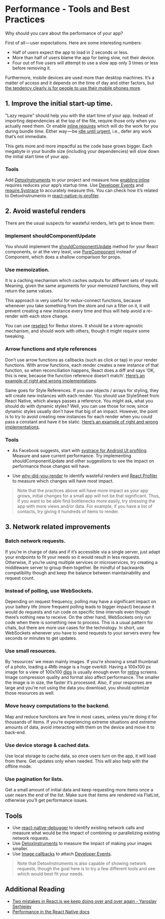 # Performance - Tools and Best Practices

Why should you care about the performance of your app?

First of all — user expectations. Here are some interesting numbers:

* Half of users expect the app to load in 2 seconds or less.
* More than half of users blame the app for being slow, not their device.
* Four out of five users will attempt to use a slow app only 3 times or less before removing it.

Furthermore, mobile devices are used more than desktop machines. It’s a matter of access and it depends on the time of day and other factors, but [the tendency clearly is for people to use their mobile phones more](https://techjury.net/stats-about/mobile-vs-desktop-usage/).

## 1. Improve the initial start-up time.
"Lazy require" should help you with the start time of your app. Instead of importing dependencies at the top of the file, require those only when you actually need them.
Or enable [inline requires](https://facebook.github.io/react-native/docs/performance#adding-a-packager-config-file) which will do the work for you during bundle time. Either way — be [idle until urgent](https://philipwalton.com/articles/idle-until-urgent/), i.e., defer any work that’s not immediate.

This gets more and more impactful as the code base grows bigger. Each megabyte in your bundle size (including your dependencies) will slow down the initial start time of your app.

### Tools

Add [DetoxInstruments](https://github.com/wix/DetoxInstruments) to your project and measure how [enabling inline](https://facebook.github.io/react-native/docs/performance#adding-a-packager-config-file) requires reduces your app’s startup time.
Use [Developer Events](https://github.com/wix/DetoxInstruments/blob/master/Documentation/DeveloperAPIReferenceEventsJS.md)
and [require.Systrace](https://facebook.github.io/react-native/docs/performance#investigating-the-loaded-modules) to accurately measure this. You can check how it’s related to DetoxInstruments in [react-native-js-profiler](https://github.com/wix-incubator/react-native-js-profiler/blob/master/src/JSPerfProfiler.js#L77-L99).

## 2. Avoid wasteful renders

There are the usual suspects for wasteful renders, let’s get to know them:

### Implement shouldComponentUpdate

You should implement the [shouldComponentUpdate](https://reactjs.org/docs/react-component.html#shouldcomponentupdate) method for your React components,
or at the very least, use [PureComponent](https://reactjs.org/docs/react-api.html#reactpurecomponent) instead of Component, which does a shallow comparison for props.

### Use memoization.

It is a caching mechanism which caches outputs for different sets of inputs. Meaning, given the same arguments for your memoized functions, they will return the same values.

This approach is very useful for redux-connect functions, because whenever you take something from the store and run a filter on it, it will prevent creating a new instance every time and thus will help avoid a re-render with each store change.

You can use [reselect](https://github.com/reduxjs/reselect) for Redux stores.
It should be a store-agnostic mechanism, and should work with others, though it might require some tweaking.


### Arrow functions and style references

Don’t use arrow functions as callbacks (such as click or tap) in your render functions.
With arrow functions, each render creates a new instance of that function,
so when reconciliation happens, React does a diff and says ‘OK, this is new,
because the function reference doesn’t match’. [Here’s an example of right and wrong implementations](https://gist.github.com/mbardauskas/da5a7b2d8d296645102ba974fd4c368f).

Same goes for Style References. If you use objects / arrays for styling, they will create new instances with each render. You should use StyleSheet from React Native, which always passes a reference. You might ask, what you should do with dynamic styles? Well, you can use those for now, since dynamic styles usually don't have that big of an impact. However, the point is to try to avoid creating new instances for each render when you could pass a constant and have it be static.
[Here’s an example of right and wrong implementations](https://gist.github.com/mbardauskas/54637d8f91f68aa42fc551481ad69f2b).

### Tools

* As Facebook suggests, start with [systrace for Android UI profiling](https://facebook.github.io/react-native/docs/performance#profiling-android-ui-performance-with-systrace). Measure and save current performance. Try implementing shouldComponentUpdate and other suggestions to see the impact on performance those changes will have.

* Use [why-did-you-render](https://github.com/welldone-software/why-did-you-render) to identify wasteful renders and [React Profiler](https://reactjs.org/blog/2018/09/10/introducing-the-react-profiler.html) to measure which changes will have most impact.

> Note that the practices above will have more impact as your app grows, initial changes for a small app will not be that significant. Thus, if you want to be able find bottlenecks more easily, try stressing the app with more views and/or data. For example, if you have a list of contacts, try giving it hundreds of items to render.

## 3. Network related improvements

### Batch network requests.

If you’re in charge of data and if it’s accessible via a single server, just adapt your endpoints to fit your needs so it would result in less requests. Otherwise, if you’re using multiple services or microservices, try creating a middleware server to group them together. Be mindful of backwards compatibility though and keep the balance between maintainability and request count.

### Instead of polling, use WebSockets.

Depending on request frequency, polling may have a significant impact on your battery life
(more frequent polling leads to bigger impact) because it would do requests and run code on specific time intervals even though there’s nothing new to receive. On the other hand, WebSockets only run code when there is something new to process. This is a usual pattern for chats, but there are more use cases for the technology. In short, use WebSockets whenever you have to send requests to your servers every few seconds or minutes to get updates.

### Use small resources.

By ‘resources’ we mean mainly images. If you’re showing a small thumbnail of a photo,
loading a 4Mb image is a huge overkill.
Having a 100x100 px image for a view of 100x100 [dips](https://en.wikipedia.org/wiki/Device-independent_pixel) is usually enough even for [retina](https://en.wikipedia.org/wiki/Retina_display) screens. Image compression quality and format also affect performance. The smaller the image is in size, the faster it’s processed. Also, if your responses are large and you’re not using the data you download, you should optimize those resources as well.

### Move heavy computations to the backend.

Map and reduce functions are fine in most cases, unless you’re doing it for thousands of items. If you’re experiencing extreme situations and extreme amounts of data, avoid interacting with them on the device and move it to back-end.

### Use device storage & cached data.

Use local storage to cache data, so once users turn on the app, it will load from there. Get updates only when needed. This will also help with the offline mode.

### Use pagination for lists.

Get a small amount of initial data and keep requesting more items once a user nears the end of the list. Make sure that items are rendered via FlatList, otherwise you’ll get performance issues.

## Tools

* Use [react-native-debugger](https://github.com/jhen0409/react-native-debugger) to identify existing network calls and measure what would be the impact of combining or parallelizing existing network requests.
* Use [DetoxInstruments](https://github.com/wix/DetoxInstruments) to measure the impact of making your images smaller.
* Use [Image callbacks](https://facebook.github.io/react-native/docs/image#onloadend) to attach [Developer Events](https://github.com/wix/DetoxInstruments/blob/master/Documentation/DeveloperAPIReferenceEventsJS.md).

> Note that DetoxInstruments is also capable of showing network requests, though the goal here is to try a few different tools and see which would best fit your needs.

## Additional Reading

* [Two mistakes in React.js we keep doing over and over again - Yaroslav Serhieiev](https://medium.com/wix-engineering/two-mistakes-in-react-js-we-keep-doing-over-and-over-again-b1aea20fb3f0)
* [Performance in the React Native docs](https://facebook.github.io/react-native/docs/next/performance)
